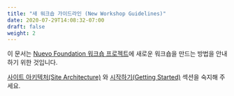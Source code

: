 ```yaml
---
title: "새 워크숍 가이드라인 (New Workshop Guidelines)"
date: 2020-07-29T14:08:32-07:00
draft: false
weight: 2
---
```


이 문서는 [Nuevo Foundation 워크숍 프로젝트](https://github.com/nuevoFoundation/workshops)에 새로운 워크숍을 만드는 방법을 안내하기 위한 것입니다.

[사이트 아키텍처(Site Architecture)](../site-architecture/) 와 [시작하기(Getting Started)](../getting-started/) 섹션을 숙지해 주세요.
